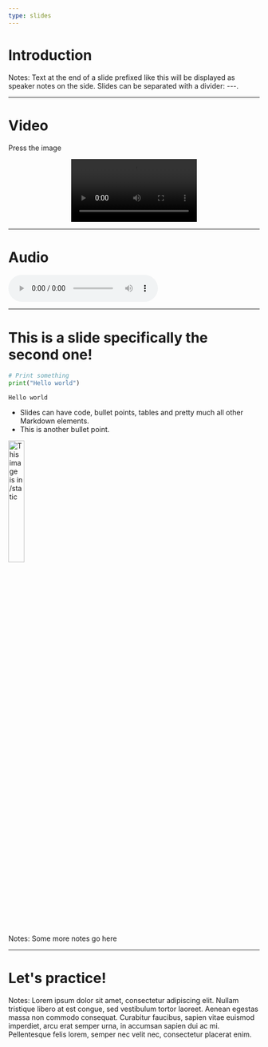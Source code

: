 ```yaml
---
type: slides
---
```


# Introduction

Notes: Text at the end of a slide prefixed like this will be displayed as
speaker notes on the side. Slides can be separated with a divider: ---.

---

# Video 

Press the image

<html>
<video style="display:block; margin: 0 auto;" width="50%" height="auto" controls >
  <source src="gif-as-mp4.mp4" type="video/mp4">
Your browser does not support the video tag.
</video></html>


---
# Audio 


<html>
<audio controls >
  <source src="invalid_keypress.mp3" />
</audio></html>


---

# This is a slide specifically the second one!

```python
# Print something
print("Hello world")
```

```out
Hello world
```

- Slides can have code, bullet points, tables and pretty much all other Markdown
  elements.
- This is another bullet point.

<img src="profile.jpg" alt="This image is in /static" width="25%">

Notes: Some more notes go here

---

# Let's practice!

Notes: Lorem ipsum dolor sit amet, consectetur adipiscing elit. Nullam tristique
libero at est congue, sed vestibulum tortor laoreet. Aenean egestas massa non
commodo consequat. Curabitur faucibus, sapien vitae euismod imperdiet, arcu erat
semper urna, in accumsan sapien dui ac mi. Pellentesque felis lorem, semper nec
velit nec, consectetur placerat enim.
